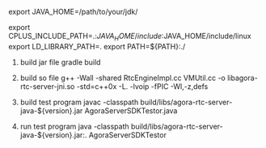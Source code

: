 
export JAVA_HOME=/path/to/your/jdk/

export CPLUS_INCLUDE_PATH=.:$JAVA_HOME/include:$JAVA_HOME/include/linux
export LD_LIBRARY_PATH=.
export PATH=${PATH}:./

1. build jar file
gradle build

2. build so file
g++ -Wall -shared RtcEngineImpl.cc VMUtil.cc -o libagora-rtc-server-jni.so -std=c++0x -L. -lvoip -fPIC -Wl,-z,defs

3. build test program
javac -classpath build/libs/agora-rtc-server-java-${version}.jar AgoraServerSDKTestor.java

4. run test program
java -classpath build/libs/agora-rtc-server-java-${version}.jar:. AgoraServerSDKTestor




